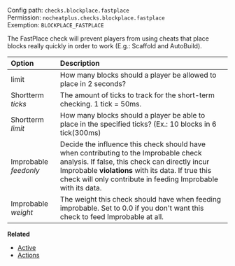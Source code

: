 Config path: `checks.blockplace.fastplace`  
Permission: `nocheatplus.checks.blockplace.fastplace`  
Exemption: `BLOCKPLACE_FASTPLACE`  

The FastPlace check will prevent players from using cheats that place blocks really quickly in order to work (E.g.: Scaffold and AutoBuild).

| Option             | Description |
| :--------------    | :---------- |
| limit              | How many blocks should a player be allowed to place in 2 seconds? |
| Shortterm _ticks_  | The amount of ticks to track for the short-term checking. 1 tick = 50ms. |
| Shortterm _limit_  | How many blocks should a player be able to place in the specified ticks? (Ex.: 10 blocks in 6 tick(300ms)|
| Improbable _feedonly_ | Decide the influence this check should have when contributing to the Improbable check analysis. If false, this check can directly incur Improbable **violations** with its data. If true this check will only contribute in feeding Improbable with its data.|
| Improbable _weight_ |The weight this check should have when feeding improbable. Set to 0.0 if you don't want this check to feed Improbable at all.|


**Related**  
* [Active](https://github.com/Updated-NoCheatPlus/Docs/blob/master/Settings/General.md#active)
* [Actions](https://github.com/Updated-NoCheatPlus/Docs/blob/master/Settings/General.md#actions)
